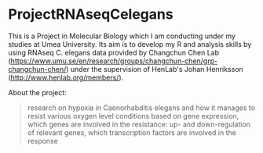 # ProjectRNAseqCelegans
This is a Project in Molecular Biology which I am conducting under my studies at Umea University. Its aim is to develop my R and analysis skills by using RNAseq C. elegans data provided by Changchun Chen Lab (https://www.umu.se/en/research/groups/changchun-chen/grp-changchun-chen/) under the supervision of HenLab's Johan Henriksson (http://www.henlab.org/members/).

About the project:
>research on hypoxia in Caenorhabditis elegans and how it manages to resist various oxygen level conditions based on gene expression,
>which genes are involved in the resistance: up- and down-regulation of relevant genes,
>which transcription factors are involved in the response
